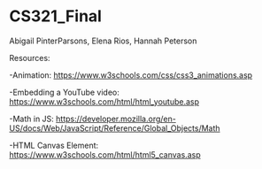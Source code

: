 # CS321_Final
Abigail PinterParsons, Elena Rios, Hannah Peterson


Resources:

-Animation: https://www.w3schools.com/css/css3_animations.asp

-Embedding a YouTube video: https://www.w3schools.com/html/html_youtube.asp

-Math in JS: https://developer.mozilla.org/en-US/docs/Web/JavaScript/Reference/Global_Objects/Math

-HTML Canvas Element: https://www.w3schools.com/html/html5_canvas.asp


